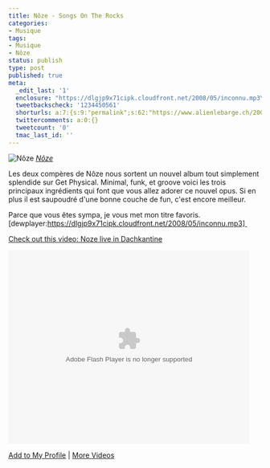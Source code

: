 ```yaml
---
title: Nôze - Songs On The Rocks
categories:
- Musique
tags:
- Musique
- Nôze
status: publish
type: post
published: true
meta:
  _edit_last: '1'
  enclosure: "https://dlgjp9x71cipk.cloudfront.net/2008/05/inconnu.mp3\r\n9894497\r\naudio/mpeg\r\n"
  tweetbackscheck: '1234450561'
  shorturls: a:7:{s:9:"permalink";s:62:"https://www.alienlebarge.ch/2008/05/10/noze-songs-on-the-rocks/";s:7:"tinyurl";s:25:"https://tinyurl.com/d94sjb";s:4:"isgd";s:17:"https://is.gd/iVmm";s:5:"bitly";s:18:"https://bit.ly/aJ8F";s:5:"snipr";s:22:"https://snipr.com/bkwtw";s:5:"snurl";s:22:"https://snurl.com/bkwtw";s:7:"snipurl";s:24:"https://snipurl.com/bkwtw";}
  twittercomments: a:0:{}
  tweetcount: '0'
  tmac_last_id: ''
---
```

<img src="https://farm3.static.flickr.com/2201/2179898831_ae56709cd7.jpg" alt="Nôze" />
<em><a title="photo sharing" href="https://www.flickr.com/photos/disk_ctm/2179898831/">Nôze</a></em>

Les deux compères de Nôze nous sortent un nouvel album tout simplement splendide sur Get Physical. Minimal, funk, et groove voici les trois principaux ingrédients qui font que vous allez adorer ce nouvel opus. Si en plus il est saupoudré d'une bonne couche de fun, c'est encore meilleur.

Parce que vous êtes sympa, je vous met mon titre favoris.
[dewplayer:https://dlgjp9x71cipk.cloudfront.net/2008/05/inconnu.mp3] 

<!--more-->

<a href="https://myspacetv.com/index.cfm?fuseaction=vids.individual&amp;videoid=711507238">Check out this video: Noze live in  Dachkantine</a>

<object width="480" height="386" data="https://lads.myspace.com/videos/vplayer.swf" type="application/x-shockwave-flash"><param name="flashvars" value="m=711507238&amp;v=2&amp;type=video" /><param name="src" value="https://lads.myspace.com/videos/vplayer.swf" /></object>

<a href="https://myspacetv.com/index.cfm?fuseaction=vids.addToProfileConfirm&amp;videoid=711507238&amp;title=Check out this video: Noze live in  Dachkantine">Add to My Profile</a> | <a href="https://myspacetv.com/index.cfm?fuseaction=vids.home">More Videos</a>
